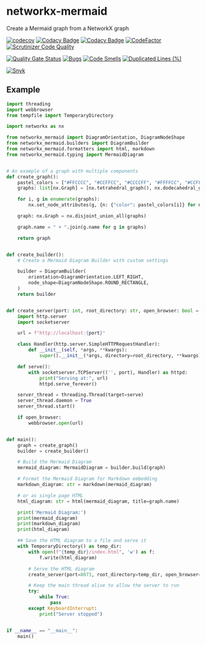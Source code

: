# networkx-mermaid

Create a Mermaid graph from a NetworkX graph

[![codecov](https://codecov.io/gh/erivlis/networkx-mermaid/graph/badge.svg?token=lwajrOGQ8o)](https://codecov.io/gh/erivlis/networkx-mermaid)
[![Codacy Badge](https://app.codacy.com/project/badge/Coverage/f0d3c12c51d2484eb8f92e9f29615def)](https://app.codacy.com/gh/erivlis/networkx-mermaid/dashboard?utm_source=gh&utm_medium=referral&utm_content=&utm_campaign=Badge_coverage)
[![Codacy Badge](https://api.codacy.com/project/badge/Grade/2d6220d81d1a48cba762842eb88fee41)](https://app.codacy.com/gh/erivlis/networkx-mermaid?utm_source=github.com&utm_medium=referral&utm_content=erivlis/networkx-mermaid&utm_campaign=Badge_Grade)
[![CodeFactor](https://www.codefactor.io/repository/github/erivlis/networkx-mermaid/badge)](https://www.codefactor.io/repository/github/erivlis/networkx-mermaid)
[![Scrutinizer Code Quality](https://scrutinizer-ci.com/g/erivlis/networkx-mermaid/badges/quality-score.png?b=main)](https://scrutinizer-ci.com/g/erivlis/networkx-mermaid/?branch=main)

[![Quality Gate Status](https://sonarcloud.io/api/project_badges/measure?project=erivlis_networkx-mermaid&metric=alert_status)](https://sonarcloud.io/summary/new_code?id=erivlis_networkx-mermaid)
[![Bugs](https://sonarcloud.io/api/project_badges/measure?project=erivlis_networkx-mermaid&metric=bugs)](https://sonarcloud.io/summary/new_code?id=erivlis_networkx-mermaid)
[![Code Smells](https://sonarcloud.io/api/project_badges/measure?project=erivlis_networkx-mermaid&metric=code_smells)](https://sonarcloud.io/summary/new_code?id=erivlis_networkx-mermaid)
[![Duplicated Lines (%)](https://sonarcloud.io/api/project_badges/measure?project=erivlis_networkx-mermaid&metric=duplicated_lines_density)](https://sonarcloud.io/summary/new_code?id=erivlis_networkx-mermaid)

[![Snyk](https://snyk.io/test/github/erivlis/networkx-mermaid/badge.svg)](https://snyk.io/test/github/erivlis/networkx-mermaid)

## Example

```python title="Create a Mermaid Diagram from a NetworkX Graph"
import threading
import webbrowser
from tempfile import TemporaryDirectory

import networkx as nx

from networkx_mermaid import DiagramOrientation, DiagramNodeShape
from networkx_mermaid.builders import DiagramBuilder
from networkx_mermaid.formatters import html, markdown
from networkx_mermaid.typing import MermaidDiagram


# An example of a graph with multiple components
def create_graph():
    pastel_colors = ["#FFCCCC", "#CCFFCC", "#CCCCFF", "#FFFFCC", "#CCFFFF", "#FFCCFF"]
    graphs: list[nx.Graph] = [nx.tetrahedral_graph(), nx.dodecahedral_graph()]

    for i, g in enumerate(graphs):
        nx.set_node_attributes(g, {n: {"color": pastel_colors[i]} for n in g.nodes})

    graph: nx.Graph = nx.disjoint_union_all(graphs)

    graph.name = " + ".join(g.name for g in graphs)

    return graph


def create_builder():
    # Create a Mermaid Diagram Builder with custom settings

    builder = DiagramBuilder(
        orientation=DiagramOrientation.LEFT_RIGHT,
        node_shape=DiagramNodeShape.ROUND_RECTANGLE,
    )
    return builder


def create_server(port: int, root_directory: str, open_browser: bool = True) -> threading.Thread:
    import http.server
    import socketserver

    url = f"http://localhost:{port}"

    class Handler(http.server.SimpleHTTPRequestHandler):
        def __init__(self, *args, **kwargs):
            super().__init__(*args, directory=root_directory, **kwargs)

    def serve():
        with socketserver.TCPServer(('', port), Handler) as httpd:
            print("Serving at:", url)
            httpd.serve_forever()

    server_thread = threading.Thread(target=serve)
    server_thread.daemon = True
    server_thread.start()

    if open_browser:
        webbrowser.open(url)


def main():
    graph = create_graph()
    builder = create_builder()

    # Build the Mermaid Diagram
    mermaid_diagram: MermaidDiagram = builder.build(graph)

    # Format the Mermaid Diagram for Markdown embedding
    markdown_diagram: str = markdown(mermaid_diagram)

    # or as single page HTML
    html_diagram: str = html(mermaid_diagram, title=graph.name)

    print('Mermaid Diagram:')
    print(mermaid_diagram)
    print(markdown_diagram)
    print(html_diagram)

    ## Save the HTML diagram to a file and serve it
    with TemporaryDirectory() as temp_dir:
        with open(f"{temp_dir}/index.html", 'w') as f:
            f.write(html_diagram)

        # Serve the HTML diagram
        create_server(port=8073, root_directory=temp_dir, open_browser=True)

        # Keep the main thread alive to allow the server to run
        try:
            while True:
                pass
        except KeyboardInterrupt:
            print("Server stopped")


if __name__ == "__main__":
    main()
```
